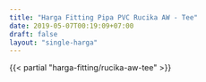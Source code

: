 ```yaml
---
title: "Harga Fitting Pipa PVC Rucika AW - Tee"
date: 2019-05-07T00:19:09+07:00
draft: false
layout: "single-harga"
---
```


{{< partial "harga-fitting/rucika-aw-tee" >}}
